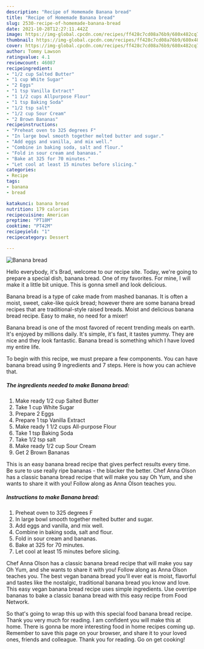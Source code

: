 ```yaml
---
description: "Recipe of Homemade Banana bread"
title: "Recipe of Homemade Banana bread"
slug: 2530-recipe-of-homemade-banana-bread
date: 2021-10-28T12:27:11.442Z
image: https://img-global.cpcdn.com/recipes/ff428c7cd08a76b9/680x482cq70/banana-bread-recipe-main-photo.jpg
thumbnail: https://img-global.cpcdn.com/recipes/ff428c7cd08a76b9/680x482cq70/banana-bread-recipe-main-photo.jpg
cover: https://img-global.cpcdn.com/recipes/ff428c7cd08a76b9/680x482cq70/banana-bread-recipe-main-photo.jpg
author: Tommy Lawson
ratingvalue: 4.1
reviewcount: 46087
recipeingredient:
- "1/2 cup Salted Butter"
- "1 cup White Sugar"
- "2 Eggs"
- "1 tsp Vanilla Extract"
- "1 1/2 cups Allpurpose Flour"
- "1 tsp Baking Soda"
- "1/2 tsp salt"
- "1/2 cup Sour Cream"
- "2 Brown Bananas"
recipeinstructions:
- "Preheat oven to 325 degrees F"
- "In large bowl smooth together melted butter and sugar."
- "Add eggs and vanilla, and mix well."
- "Combine in baking soda, salt and flour."
- "Fold in sour cream and bananas."
- "Bake at 325 for 70 minutes."
- "Let cool at least 15 minutes before slicing."
categories:
- Recipe
tags:
- banana
- bread

katakunci: banana bread 
nutrition: 179 calories
recipecuisine: American
preptime: "PT18M"
cooktime: "PT42M"
recipeyield: "1"
recipecategory: Dessert

---
```



![Banana bread](https://img-global.cpcdn.com/recipes/ff428c7cd08a76b9/680x482cq70/banana-bread-recipe-main-photo.jpg)

Hello everybody, it's Brad, welcome to our recipe site. Today, we're going to prepare a special dish, banana bread. One of my favorites. For mine, I will make it a little bit unique. This is gonna smell and look delicious.

Banana bread is a type of cake made from mashed bananas. It is often a moist, sweet, cake-like quick bread; however there are some banana bread recipes that are traditional-style raised breads. Moist and delicious banana bread recipe. Easy to make, no need for a mixer!

Banana bread is one of the most favored of recent trending meals on earth. It's enjoyed by millions daily. It's simple, it's fast, it tastes yummy. They are nice and they look fantastic. Banana bread is something which I have loved my entire life.


To begin with this recipe, we must prepare a few components. You can have banana bread using 9 ingredients and 7 steps. Here is how you can achieve that.

<!--inarticleads1-->

##### The ingredients needed to make Banana bread:

1. Make ready 1/2 cup Salted Butter
1. Take 1 cup White Sugar
1. Prepare 2 Eggs
1. Prepare 1 tsp Vanilla Extract
1. Make ready 1 1/2 cups All-purpose Flour
1. Take 1 tsp Baking Soda
1. Take 1/2 tsp salt
1. Make ready 1/2 cup Sour Cream
1. Get 2 Brown Bananas


This is an easy banana bread recipe that gives perfect results every time. Be sure to use really ripe bananas - the blacker the better. Chef Anna Olson has a classic banana bread recipe that will make you say Oh Yum, and she wants to share it with you! Follow along as Anna Olson teaches you. 

<!--inarticleads2-->

##### Instructions to make Banana bread:

1. Preheat oven to 325 degrees F
1. In large bowl smooth together melted butter and sugar.
1. Add eggs and vanilla, and mix well.
1. Combine in baking soda, salt and flour.
1. Fold in sour cream and bananas.
1. Bake at 325 for 70 minutes.
1. Let cool at least 15 minutes before slicing.


Chef Anna Olson has a classic banana bread recipe that will make you say Oh Yum, and she wants to share it with you! Follow along as Anna Olson teaches you. The best vegan banana bread you&#39;ll ever eat is moist, flavorful and tastes like the nostalgic, traditional banana bread you know and love. This easy vegan banana bread recipe uses simple ingredients. Use overripe bananas to bake a classic banana bread with this easy recipe from Food Network. 

So that's going to wrap this up with this special food banana bread recipe. Thank you very much for reading. I am confident you will make this at home. There is gonna be more interesting food in home recipes coming up. Remember to save this page on your browser, and share it to your loved ones, friends and colleague. Thank you for reading. Go on get cooking!
